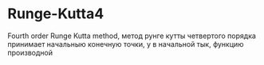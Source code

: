 # Runge-Kutta4
Fourth order Runge Kutta method, метод рунге кутты четвертого порядка
принимает  начальныю конечную  точки, у в начальной тык, функцию производной
